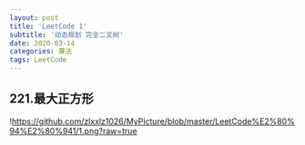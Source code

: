 ```yaml
---
layout: post
title: 'LeetCode 1'
subtitle: '动态规划 完全二叉树'
date: 2020-03-14
categories: 算法
tags: LeetCode
---
```


## 221.最大正方形

!https://github.com/zlxxlz1026/MyPicture/blob/master/LeetCode%E2%80%94%E2%80%941/1.png?raw=true


